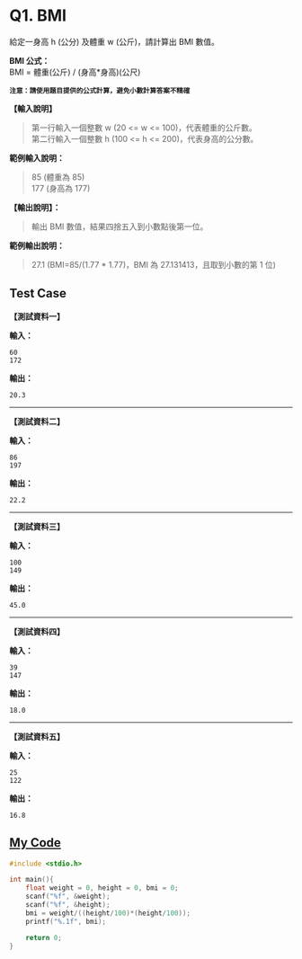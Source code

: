 # Q1. BMI

給定一身高 h (公分) 及體重 w (公斤)，請計算出 BMI 數值。

**BMI 公式：**  
BMI = 體重(公斤) / (身高\*身高)(公尺)

**`注意：請使用題目提供的公式計算，避免小數計算答案不精確`**

**【輸入說明】**

> 第一行輸入一個整數 w (20 <= w <= 100)，代表體重的公斤數。  
> 第二行輸入一個整數 h (100 <= h <= 200)，代表身高的公分數。

**範例輸入說明：**

> 85 (體重為 85)  
> 177 (身高為 177)

**【輸出說明】：**

> 輸出 BMI 數值，結果四捨五入到小數點後第一位。

**範例輸出說明：**

> 27.1 (BMI=85/(1.77 \* 1.77)，BMI 為 27.131413，且取到小數的第 1 位)

## Test Case

**【測試資料一】**

**輸入：**

    60
    172

**輸出：**

    20.3

---

**【測試資料二】**

**輸入：**

    86
    197

**輸出：**

    22.2

---

**【測試資料三】**

**輸入：**

    100
    149

**輸出：**

    45.0

---

**【測試資料四】**

**輸入：**

    39
    147

**輸出：**

    18.0

---

**【測試資料五】**

**輸入：**

    25
    122

**輸出：**

    16.8

## [My Code](./q001.c)

```c
#include <stdio.h>

int main(){
    float weight = 0, height = 0, bmi = 0;
    scanf("%f", &weight);
    scanf("%f", &height);
    bmi = weight/((height/100)*(height/100));
    printf("%.1f", bmi);

    return 0;
}
```
